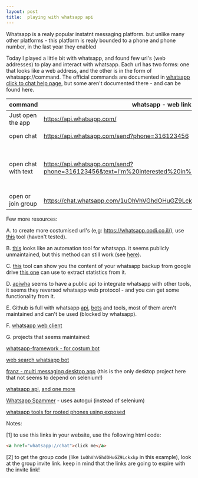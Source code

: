 ```yaml
---
layout: post
title:  playing with whatsapp api  
---
```



Whatsapp is a realy popular instatnt messaging platform. but unlike many other platforms - this platform is realy bounded to a phone and phone number, in the last year they enabled 

Today I played a little bit with whatsapp, and found few url's (web addresses) to play and interact with whatsapp. Each url has two forms: one that looks like a web address, and the other is in the form of whatsapp://command. The official commands are documented in [whatsapp click to chat help page](https://whatsappen.com/whatsapp-click-to-chat), but some aren't documented there - and can be found here. 

| command | whatsapp - web link | whatsapp - direct link<sup>[1]</sup> | whatsapp web link |
| ------- | ------------------- | ---------------------- | ------------------ |
| Just open the app | https://api.whatsapp.com/ | [whatsapp://chat](whatsapp://chat) | https://web.whatsapp.com |
| open chat | https://api.whatsapp.com/send?phone=316123456 | [whatsapp://send? phone=972526783413](whatsapp://send?phone=972526783413) | https://web.whatsapp.com/send?phone=316123456 |
| open chat with text | https://api.whatsapp.com/send?phone=316123456&text=I'm%20interested%20in%20your%20car%20for%20sale | [whatsapp://send? phone=972526783413  &text=I'm interested in your car for sale](whatsapp://send?phone=972526783413&text=I'm interested in your car for sale) | https://web.whatsapp.com/send?phone=316123456&text=I'm%20interested%20in%20your%20car%20for%20sale |
| open or join group | https://chat.whatsapp.com/1uOhVhVGhdOHuGZ9Lckxkp <sup>[2]</sup> | [whatsapp://chat? code=1uOhVhVGhdOHuGZ9Lckxkp](whatsapp://chat?code=1uOhVhVGhdOHuGZ9Lckxkp)<sup>[2]</sup> | can't find one |


Few more resources:

A. to create more costumised url's (e,g: https://whatsapp.oodi.co.il/), use [this](https://github.com/amizz/Whatsapp-Direct-Messaging-API) tool (haven't tested).

B. [this](https://github.com/leohmoraes/Whatsapp) looks like an automation tool for whatsapp. it seems publicly unmaintained, but this method can still work (see [here](https://github.com/zvovov/whatsapp-web)).

C. [this](https://github.com/andreas-mausch/whatsapp-viewer) tool can show you the content of your whatsapp backup from google drive [this one](https://github.com/marcuscaisey/WhatStats) can use to extract statistics from it.

D. [apiwha](http://apiwha.com/) seems to have a public api to integrate whatsapp with other tools, it seems they reversed whatsapp web protocol - and you can get some functionality from it.

E. Github is full with whatsapp [api](https://github.com/tgalal/yowsup), [bots](https://github.com/gojigeje/wasapbot) and tools, most of them aren't maintained and can't be used (blocked by whatsapp).

F. [whatsapp web client](https://github.com/Enrico204/Whatsapp-Desktop/tree/e246043625d4db26ce705cf10894a6ff3336474b)

G. projects that seems maintained:

[whatsapp-framework - for costum bot](https://github.com/danielcardeenas/whatsapp-framework)

[web search whatsapp bot](https://github.com/jctissier/whatsapp-assistant-bot)

[franz - multi messaging desktop app](https://meetfranz.com/) (this is the only desktop project here that not seems to depend on selenium!)

[whatsapp api](https://github.com/VISWESWARAN1998/Simple-Yet-Hackable-WhatsApp-api), [and one more](https://github.com/mukulhase/WebWhatsAPI)

[Whatsapp Spammer](https://github.com/sailesh1999/Whatsapp-Spammer) - uses autogui (instead of selenium)

[whatsapp tools for rooted phones using exposed](https://github.com/suraj0208/WhatsappExtensions)

Notes:

[1] to use this links in your website, use the following html code:
```html
<a href="whatsapp://chat">click me</a> 
````

[2] to get the group code (like `1uOhVhVGhdOHuGZ9Lckxkp` in this example), look at the group invite link. keep in mind that the links are going to expire with the invite link!

